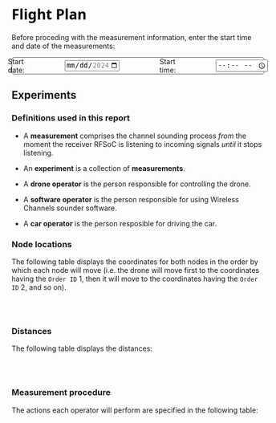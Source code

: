 <h1 style="color:#000;font-family:system-ui">Flight Plan</h1>

Before proceding with the measurement information, enter the start time and date of the measurements:

<div style="display:flex;gap:5rem;align-items:center;justify-content:center;border-radius:5px; border:1px solid #555;height:2rem">
    <label for="start-date-meas">Start date:</label>
    <input type="date" min="2024-04-01" max="2024-12-31" id="start-date-meas"/>
    <label for="start-time-meas">Start time:</label>
    <input type="time" min="07:00" max="22:00" id="start-time-meas"/>
</div>

## Experiments

### Definitions used in this report

* A **measurement** comprises the channel sounding process *from* the moment the receiver RFSoC is listening to incoming signals *until* it stops listening.

* An **experiment** is a collection of **measurements**.

* A **drone operator** is the person responsible for controlling the drone.

* A **software operator** is the person responsible for using Wireless Channels sounder software.

* A **car operator** is the person resposible for driving the car. 

### Node locations
The following table displays the coordinates for both nodes in the order by which each node will move (i.e. the drone will move first to the coordinates having the `Order ID` 1, then it will move to the coordinates having the `Order ID` 2, and so on).

<section style="display:flex;justify-content:center;align-items:center;gap:3rem">
    <table id="drone-route" style="text-align:center">
        <thead>
            <tr id="drone-route-headers">
                <!-- Header cells will be added dynamically -->
            </tr>
        </thead>
        <tbody id="drone-route-body">
            <!-- Table body will be populated dynamically -->
        </tbody>
  </table>
  <table id="ground-route" style="text-align:center">
    <thead>
      <tr id="ground-route-headers">
        <!-- Header cells will be added dynamically -->
      </tr>
    </thead>
    <tbody id="ground-route-body">
      <!-- Table body will be populated dynamically -->
    </tbody>
  </table>
</section>

### Distances

The following table displays the distances:

<section style="display:flex;justify-content:center;align-items:center">
<table id="dists-info">
    <thead>
      <tr id="dists-headers">
        <!-- Header cells will be added dynamically -->
      </tr>
    </thead>
    <tbody id="dists-body">
      <!-- Table body will be populated dynamically -->
    </tbody>
  </table>
</section>

### Measurement procedure

The actions each operator will perform are specified in the following table:

<section style="display:flex;justify-content:center;align-items:center">
<table id="flight-plan-schedule">
    <thead>
      <tr id="fp-schedule-headers">
        <!-- Header cells will be added dynamically -->
      </tr>
    </thead>
    <tbody id="fp-schedule-body">
      <!-- Table body will be populated dynamically -->
    </tbody>
  </table>
</section>

<script src='../javascripts/updateFlightPlanInfo.js'></script>
